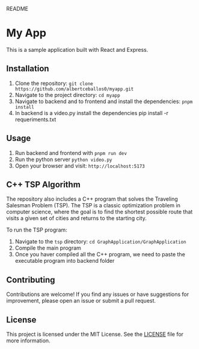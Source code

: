 README
# My App

This is a sample application built with React and Express.

## Installation

1. Clone the repository: `git clone https://github.com/albertceballos0/myapp.git`
2. Navigate to the project directory: `cd myapp`
3. Navigate to backend and to frontend and install the dependencies: `pnpm install`
4. In backend is a video.py install the dependencies pip install -r requeriments.txt


## Usage

1. Run backend and frontend with `pnpm run dev` 
2. Run the python server `python video.py`
3. Open your browser and visit: `http://localhost:5173`


## C++ TSP Algorithm

The repository also includes a C++ program that solves the Traveling Salesman Problem (TSP). The TSP is a classic optimization problem in computer science, where the goal is to find the shortest possible route that visits a given set of cities and returns to the starting city.

To run the TSP program:

1. Navigate to the `tsp` directory: `cd GraphApplication/GraphApplication`
2. Compile the main program
3. Once you haver compiled all the C++ program, we need to paste the executable program into backend folder

## Contributing

Contributions are welcome! If you find any issues or have suggestions for improvement, please open an issue or submit a pull request.

## License

This project is licensed under the MIT License. See the [LICENSE](LICENSE) file for more information.